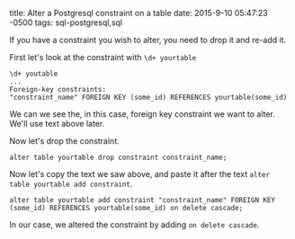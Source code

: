 title: Alter a Postgresql constraint on a table
date: 2015-9-10 05:47:23 -0500
tags: sql-postgresql,sql

If you have a constraint you wish to alter, you need to drop it and re-add it.

First let's look at the constraint with ``\d+ yourtable``

    \d+ youtable
    ...
    Foreign-key constraints:
    "constraint_name" FOREIGN KEY (some_id) REFERENCES yourtable(some_id)

We can we see the, in this case, foreign key constraint we want to alter. We'll use text above later.

Now let's drop the constraint.

    alter table yourtable drop constraint constraint_name;
    
Now let's copy the text we saw above, and paste it after the text ``alter table yourtable add constraint``.

    alter table yourtable add constraint "constraint_name" FOREIGN KEY (some_id) REFERENCES yourtable(some_id) on delete cascade;

In our case, we altered the constraint by adding ``on delete cascade``.
